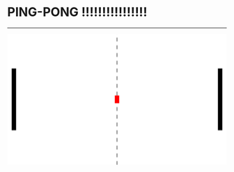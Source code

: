 # PING-PONG !!!!!!!!!!!!!!!!
___________________________________________________________________
<img src="./PICTURE/BANNER.png" width="1000px"  height="300"><br>
